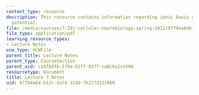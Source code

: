 ```yaml
---
content_type: resource
description: This resource contains information regarding ionic basis of the resting
  potential.
file: /media/courses/7-29j-cellular-neurobiology-spring-2012/97784a64b12c4a7431407b277d321069_MIT7_29JS12_lecture3.pdf
file_type: application/pdf
learning_resource_types:
- Lecture Notes
ocw_type: OCWFile
parent_title: Lecture Notes
parent_type: CourseSection
parent_uid: c18fbdf6-570a-61ff-8377-ca8c8a2ce508
resourcetype: Document
title: Lecture 3 Notes
uid: 97784a64-b12c-4a74-3140-7b277d321069
---
```

